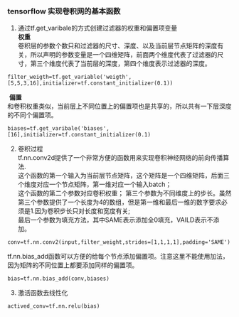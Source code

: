 
### tensorflow 实现卷积网的基本函数
1. 通过tf.get_varibale的方式创建过滤器的权重和偏置项变量  
  **权重**  
卷积层的参数个数只和过滤器的尺寸、深度、以及当前层节点矩阵的深度有关，所以声明的参数变量是一个四维矩阵，前面两个维度代表了过滤器的尺寸，第三个维度代表了当前层的深度，第四个维度表示过滤器的深度。
```
filter_weigth=tf.get_variable('weigth',[5,5,3,16],initializer=tf.constant_initializer(0.1))
```  
  **偏置**  
  和卷积权重类似，当前层上不同位置上的偏置项也是共享的，所以共有一下层深度的不同个偏置项。

```
biases=tf.get_varibale('biases',[16],initializer=tf.constant_initializer(0.1)
```
2. 卷积过程  
tf.nn.conv2d提供了一个非常方便的函数用来实现卷积神经网络的前向传播算法.  
这个函数的第一个输入为当前层节点矩阵，这个矩阵是一个四维矩阵，后面三个维度对应一个节点矩阵，第一维对应一个输入batch；  
这个函数的第二个参数对应卷积权重；
第三个参数为不同维度上的步长。虽然第三个参数提供了一个长度为4的数组，但是第一维和最后一维的数字要求必须是1.因为卷积步长只对长度和宽度有关;  
最后一个参数为填充方法，其中SAME表示添加全0填充，VAILD表示不添加。
```
conv=tf.nn.conv2(input,filter_weight,strides=[1,1,1,1],padding='SAME')
```  
   tf.nn.bias_add函数可以方便的给每个节点添加偏置项。注意这里不能使用加法，因为矩阵的不同位置上都要添加同样的偏置项。
```
bias=tf.nn.bias_add(conv,biases)
```
3. 激活函数去线性化
```
actived_conv=tf.nn.relu(bias)
```
